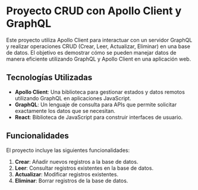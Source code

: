 # Proyecto CRUD con Apollo Client y GraphQL

Este proyecto utiliza Apollo Client para interactuar con un servidor GraphQL y realizar operaciones CRUD (Crear, Leer, Actualizar, Eliminar) en una base de datos. El objetivo es demostrar cómo se pueden manejar datos de manera eficiente utilizando GraphQL y Apollo Client en una aplicación web.

## Tecnologías Utilizadas

- **Apollo Client**: Una biblioteca para gestionar estados y datos remotos utilizando GraphQL en aplicaciones JavaScript.
- **GraphQL**: Un lenguaje de consulta para APIs que permite solicitar exactamente los datos que se necesitan.
- **React**: Biblioteca de JavaScript para construir interfaces de usuario.

## Funcionalidades

El proyecto incluye las siguientes funcionalidades:

1. **Crear**: Añadir nuevos registros a la base de datos.
2. **Leer**: Consultar registros existentes en la base de datos.
3. **Actualizar**: Modificar registros existentes.
4. **Eliminar**: Borrar registros de la base de datos.
